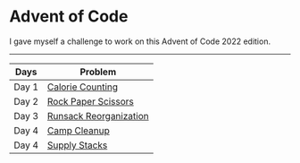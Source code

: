 # Advent of Code
I gave myself a challenge to work on this Advent of Code 2022 edition.
<hr>
<table>
    <thead>
      <tr>
        <th>Days</th>
        <th>Problem</th>
      </tr>
    </thead>
    <tbody>
        <tr>
            <td>Day 1</td>
            <td><a href="https://github.com/PrateekDey/Advent_of_code/tree/main/Day1_Calorie%20Counting">Calorie Counting</a></td>
        </tr>
        <tr>
            <td>Day 2</td>
            <td><a href="https://github.com/PrateekDey/Advent_of_code/tree/main/Day2_Rock%20Paper%20Scissors">Rock Paper Scissors</a></td>
        </tr>
        <tr>
            <td>Day 3</td>
            <td><a href="https://github.com/PrateekDey/Advent_of_code/tree/main/Day3_Rucksack%20Reorganization">Runsack Reorganization</a></td>
        </tr>
        <tr>
            <td>Day 4</td>
            <td><a href="https://github.com/PrateekDey/Advent_of_code/tree/main/Day4_Camp%20Cleanup">Camp Cleanup</a></td>
        </tr>
        <tr>
            <td>Day 4</td>
            <td><a href="https://github.com/PrateekDey/Advent_of_code/tree/main/Day5_Supply%20Stacks">Supply Stacks</a></td>
        </tr>
    </tbody>
  </table>
